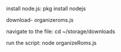 install node.js:
pkg install nodejs


download- organizeroms.js

navigate to the file:
cd ~/storage/downloads

run the script:
node organizeRoms.js
